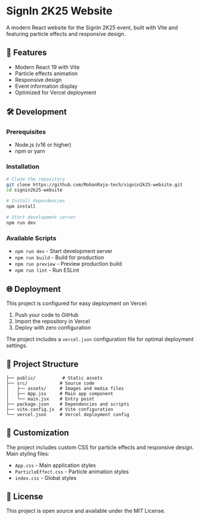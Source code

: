 # SignIn 2K25 Website

A modern React website for the SignIn 2K25 event, built with Vite and featuring particle effects and responsive design.

## 🚀 Features

- Modern React 19 with Vite
- Particle effects animation
- Responsive design
- Event information display
- Optimized for Vercel deployment

## 🛠️ Development

### Prerequisites
- Node.js (v16 or higher)
- npm or yarn

### Installation
```bash
# Clone the repository
git clone https://github.com/MohanRaja-tech/signin2k25-website.git
cd signin2k25-website

# Install dependencies
npm install

# Start development server
npm run dev
```

### Available Scripts
- `npm run dev` - Start development server
- `npm run build` - Build for production
- `npm run preview` - Preview production build
- `npm run lint` - Run ESLint

## 🌐 Deployment

This project is configured for easy deployment on Vercel:

1. Push your code to GitHub
2. Import the repository in Vercel
3. Deploy with zero configuration

The project includes a `vercel.json` configuration file for optimal deployment settings.

## 📁 Project Structure
```
├── public/          # Static assets
├── src/            # Source code
│   ├── assets/     # Images and media files
│   ├── App.jsx     # Main app component
│   └── main.jsx    # Entry point
├── package.json    # Dependencies and scripts
├── vite.config.js  # Vite configuration
└── vercel.json     # Vercel deployment config
```

## 🎨 Customization

The project includes custom CSS for particle effects and responsive design. Main styling files:
- `App.css` - Main application styles
- `ParticleEffect.css` - Particle animation styles
- `index.css` - Global styles

## 📄 License

This project is open source and available under the MIT License.
